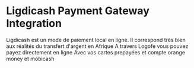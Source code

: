# Ligdicash Payment Gateway Integration 
Ligdicash est un mode de paiement local en ligne. Il correspond très bien aux réalités du transfert d'argent en Afrique
A travers Logofe vous pouvez payez directement en ligne 
Avec vos cartes prepayées et compte orange money et mobicash
